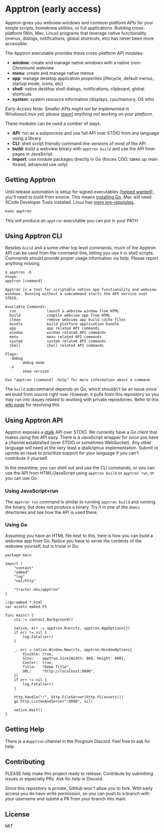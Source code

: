 # Apptron (early access)

Apptron gives you webview windows and common platform APIs for your simple scripts, homebrew utilities, or full applications. Building cross-platform (Win, Mac, Linux) programs that leverage native functionality (menus, dialogs, notifications, global shortcuts, etc) has never been more accessible.

The Apptron executable provides these cross-platform API modules:

- **window**: create and manage native windows with a native (non-Chromium) webview
- **menu**: create and manage native menus
- **app**: manage desktop application properties (lifecycle, default menus, startup mode, icons, etc)
- **shell**: native desktop shell dialogs, notifications, clipboard, global shortcuts
- **system**: system resource information (displays, cpu/memory, OS info)

*Early Access Note: Smaller APIs might not be implemented in Windows/Linux yet, please [report](https://github.com/tractordev/apptron/issues) anything not working on your platform.*

These modules can be used a number of ways:

- **API**: run as a subprocess and use full API over STDIO from any language using a library
- **CLI**: shell script friendly command line versions of most of the API
- **build**: build a webview binary with `apptron build` and use the API from pages in JavaScript
- **import**: use module packages directly in Go (forces CGO, takes up main thread, advanced use only)

## Getting Apptron

Until release automation is setup for signed executables ([helped wanted](https://github.com/tractordev/apptron/issues/44)), you'll need to build from source. This means [installing Go](https://go.dev/dl/). Mac will need XCode Developer Tools installed. Linux has [more pre-requisites](https://github.com/tractordev/apptron/tree/main/bridge/platform/linux).

```bash
make apptron
```

This will produce an `apptron` executable you can put in your PATH.

## Using Apptron CLI

Besides `build` and a some other top level commands, much of the Apptron API can be used from the command-line, letting you use it in shell scripts. Commands should provide proper usage information via help. Please report anything missing.

```
$ apptron -h
Usage:
apptron [command]

Apptron is a tool for scriptable native app functionality and webview
windows. Running without a subcommand starts the API service over STDIO.

Available Commands:
  run              launch a webview window from HTML
  build            compile webview app from HTML
  clean            remove webview app build cache files
  bundle           build platform application bundle
  app              app related API commands
  window           window related API commands
  menu             menu related API commands
  system           system related API commands
  shell            shell related API commands

Flags:
  -debug
        debug mode
  -v
        show version

Use "apptron [command] -help" for more information about a command.
```

The `build` subcommand depends on Go, which shouldn't be an issue since we build from source right now. However, it pulls from this repository so you may run into issues related to working with private repositories. Refer to this [wiki page](https://github.com/tractordev/tractordev.github.io/wiki/Private-Repository) for resolving this.

## Using Apptron API

Apptron exposes a [qtalk](https://github.com/tractordev/qtalk) API over STDIO. We currently have a Go client that makes using this API easy. There is a JavaScript wrapper for once you have a channel established (over STDIO or sometimes WebSocket). Any other language will need at the very least a qtalk/qmux implementation. Submit or upvote an issue to prioritize support for your language if you can't contribute it yourself.

In the meantime, you can shell out and use the CLI commands, or you can use the API from HTML/JavaScript using `apptron build` or `apptron run`, or you can use Go.

### Using JavaScript+run

The `apptron run` command is similar to running `apptron build` and running the binary, but does not produce a binary. Try it in one of the `demos` directories and see how the API is used there.

### Using Go

Assuming you have an HTML file next to this, here is how you can build a webview app from Go. Notice you have to serve the contents of the webview yourself, but is trivial in Go:

```golang
package main

import (
	"context"
	"embed"
	"log"
	"net/http"

	"tractor.dev/apptron"
)

//go:embed *.html
var assets embed.FS

func main() {
	ctx := context.Background()

	native, err := apptron.Run(ctx, apptron.AppOptions{})
	if err != nil {
		log.Fatal(err)
	}

	_, err = native.Window.New(ctx, apptron.WindowOptions{
		Visible: true,
		Size:    apptron.Size{Width: 800, Height: 600},
		Center:  true,
		Title:   "Demo Title",
		URL:     "http://localhost:9090",
	})
	if err != nil {
		log.Fatal(err)
	}

	http.Handle("/", http.FileServer(http.FS(assets)))
	go http.ListenAndServe(":9090", nil)

	native.Wait()
}

```

## Getting Help

There is a `#apptron` channel in the Progrium Discord. Feel free to ask for help.

## Contributing

PLEASE help make this project ready to release. Contribute by submitting issues or especially PRs. Ask for help in Discord.

Since this repository is private, GitHub won't allow you to fork. With early access you do have write permission, so you can push to a branch with your username and submit a PR from your branch into main. 

## License

MIT
